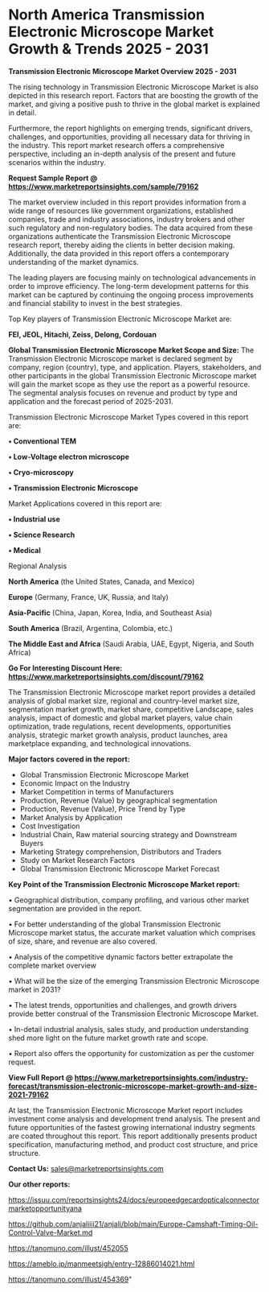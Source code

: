 # North America Transmission Electronic Microscope Market Growth & Trends 2025 - 2031

<Strong> Transmission Electronic Microscope Market Overview 2025 - 2031</strong>

The rising technology in Transmission Electronic Microscope Market is also depicted in this research report. Factors that are boosting the growth of the market, and giving a positive push to thrive in the global market is explained in detail.

Furthermore, the report highlights on emerging trends, significant drivers, challenges, and opportunities, providing all necessary data for thriving in the industry. This report market research offers a comprehensive perspective, including an in-depth analysis of the present and future scenarios within the industry.

<strong>Request Sample Report @ <a href=https://www.marketreportsinsights.com/sample/79162>https://www.marketreportsinsights.com/sample/79162</a></strong>

The market overview included in this report provides information from a wide range of resources like government organizations, established companies, trade and industry associations, industry brokers and other such regulatory and non-regulatory bodies. The data acquired from these organizations authenticate the Transmission Electronic Microscope research report, thereby aiding the clients in better decision making. Additionally, the data provided in this report offers a contemporary understanding of the market dynamics.

The leading players are focusing mainly on technological advancements in order to improve efficiency. The long-term development patterns for this market can be captured by continuing the ongoing process improvements and financial stability to invest in the best strategies.

Top Key players of Transmission Electronic Microscope Market are:

<strong>FEI, JEOL, Hitachi, Zeiss, Delong, Cordouan</strong>

<strong><b>Global Transmission Electronic Microscope Market Scope and Size:</b></strong>
The Transmission Electronic Microscope market is declared segment by company, region (country), type, and application. Players, stakeholders, and other participants in the global Transmission Electronic Microscope market will gain the market scope as they use the report as a powerful resource. The segmental analysis focuses on revenue and product by type and application and the forecast period of 2025-2031.

Transmission Electronic Microscope Market Types covered in this report are:

<strong>• Conventional TEM

• Low-Voltage electron microscope

• Cryo-microscopy

• Transmission Electronic Microscope</strong>

Market Applications covered in this report are:

<strong>• Industrial use

• Science Research

• Medical</strong> 

Regional Analysis

<strong>North America</strong> (the United States, Canada, and Mexico)

<strong>Europe</strong> (Germany, France, UK, Russia, and Italy)

<strong>Asia-Pacific</strong> (China, Japan, Korea, India, and Southeast Asia)

<strong>South America</strong> (Brazil, Argentina, Colombia, etc.)

<strong>The Middle East and Africa</strong> (Saudi Arabia, UAE, Egypt, Nigeria, and South Africa)

<strong>Go For Interesting Discount Here: <a href=https://www.marketreportsinsights.com/discount/79162>https://www.marketreportsinsights.com/discount/79162</a></strong>

The Transmission Electronic Microscope market report provides a detailed analysis of global market size, regional and country-level market size, segmentation market growth, market share, competitive Landscape, sales analysis, impact of domestic and global market players, value chain optimization, trade regulations, recent developments, opportunities analysis, strategic market growth analysis, product launches, area marketplace expanding, and technological innovations.

<strong><b>Major factors covered in the report:</b></strong>
<ul>
  <li>Global Transmission Electronic Microscope Market </li>
  <li>Economic Impact on the Industry</li>
  <li>Market Competition in terms of Manufacturers</li>
  <li>Production, Revenue (Value) by geographical segmentation</li>
  <li>Production, Revenue (Value), Price Trend by Type</li>
  <li>Market Analysis by Application</li>
  <li>Cost Investigation</li>
  <li>Industrial Chain, Raw material sourcing strategy and Downstream Buyers</li>
  <li>Marketing Strategy comprehension, Distributors and Traders</li>
  <li>Study on Market Research Factors</li>
  <li>Global Transmission Electronic Microscope Market Forecast</li>
</ul>

<strong><b>Key Point of the Transmission Electronic Microscope Market report:</b></strong>

• Geographical distribution, company profiling, and various other market segmentation are provided in the report.

• For better understanding of the global Transmission Electronic Microscope market status, the accurate market valuation which comprises of size, share, and revenue are also covered.

• Analysis of the competitive dynamic factors better extrapolate the complete market overview

• What will be the size of the emerging Transmission Electronic Microscope market in 2031?

• The latest trends, opportunities and challenges, and growth drivers provide better construal of the Transmission Electronic Microscope Market.

• In-detail industrial analysis, sales study, and production understanding shed more light on the future market growth rate and scope.

• Report also offers the opportunity for customization as per the customer request.

<strong><b>View Full Report @ <a href=https://www.marketreportsinsights.com/industry-forecast/transmission-electronic-microscope-market-growth-and-size-2021-79162>https://www.marketreportsinsights.com/industry-forecast/transmission-electronic-microscope-market-growth-and-size-2021-79162</a></b></strong>


At last, the Transmission Electronic Microscope Market report includes investment come analysis and development trend analysis. The present and future opportunities of the fastest growing international industry segments are coated throughout this report. This report additionally presents product specification, manufacturing method, and product cost structure, and price structure.

<strong>Contact Us:</strong>
sales@marketreportsinsights.com

<strong>Our other reports:</strong>

<a href=https://issuu.com/reportsinsights24/docs/europeedgecardopticalconnectormarketopportunityana>https://issuu.com/reportsinsights24/docs/europeedgecardopticalconnectormarketopportunityana</a>

<a href=https://github.com/anjaliiii21/anjali/blob/main/Europe-Camshaft-Timing-Oil-Control-Valve-Market.md>https://github.com/anjaliiii21/anjali/blob/main/Europe-Camshaft-Timing-Oil-Control-Valve-Market.md</a>

<a href=https://tanomuno.com/illust/452055>https://tanomuno.com/illust/452055</a>

<a href=https://ameblo.jp/manmeetsigh/entry-12886014021.html>https://ameblo.jp/manmeetsigh/entry-12886014021.html</a>

<a href=https://tanomuno.com/illust/454369>https://tanomuno.com/illust/454369</a>"
